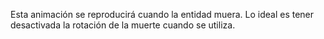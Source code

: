 Esta animación se reproducirá cuando la entidad muera. Lo ideal es tener desactivada la rotación de la muerte cuando se utiliza.